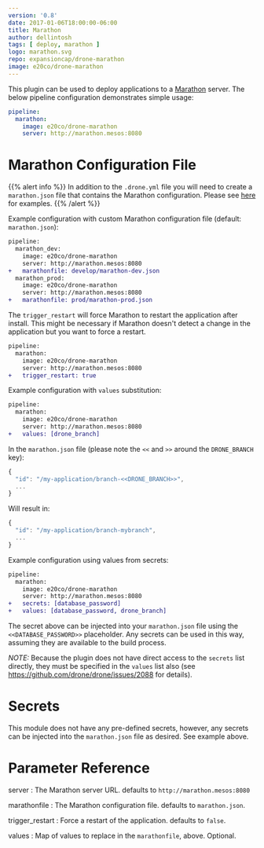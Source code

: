 ```yaml
---
version: '0.8'
date: 2017-01-06T18:00:00-06:00
title: Marathon
author: dellintosh
tags: [ deploy, marathon ]
logo: marathon.svg
repo: expansioncap/drone-marathon
image: e20co/drone-marathon
---
```


This plugin can be used to deploy applications to a [Marathon](https://mesosphere.github.io/marathon/) server. The below pipeline configuration demonstrates simple usage:

```yaml
pipeline:
  marathon:
    image: e20co/drone-marathon
    server: http://marathon.mesos:8080
```

# Marathon Configuration File

{{% alert info %}}
In addition to the `.drone.yml` file you will need to create a `marathon.json` file that contains the Marathon configuration.  Please see [here](https://github.com/mesosphere/marathon/tree/master/examples) for examples.
{{% /alert %}}

Example configuration with custom Marathon configuration file (default: `marathon.json`):

```diff
pipeline:
  marathon_dev:
    image: e20co/drone-marathon
    server: http://marathon.mesos:8080
+   marathonfile: develop/marathon-dev.json
  marathon_prod:
    image: e20co/drone-marathon
    server: http://marathon.mesos:8080
+   marathonfile: prod/marathon-prod.json
```

The `trigger_restart` will force Marathon to restart the application after install.  This might be necessary if Marathon doesn't detect a change in the application but you want to force a restart.

```diff
pipeline:
  marathon:
    image: e20co/drone-marathon
    server: http://marathon.mesos:8080
+   trigger_restart: true
```

Example configuration with `values` substitution:

```diff
pipeline:
  marathon:
    image: e20co/drone-marathon
    server: http://marathon.mesos:8080
+   values: [drone_branch]
```

In the `marathon.json` file (please note the `<<` and `>>` around the `DRONE_BRANCH` key):

```js
{
  "id": "/my-application/branch-<<DRONE_BRANCH>>",
  ...
}
```

Will result in:

```js
{
  "id": "/my-application/branch-mybranch",
  ...
}
```

Example configuration using values from secrets:

```diff
pipeline:
  marathon:
    image: e20co/drone-marathon
    server: http://marathon.mesos:8080
+   secrets: [database_password]
+   values: [database_password, drone_branch]
```

The secret above can be injected into your `marathon.json` file using the `<<DATABASE_PASSWORD>>` placeholder.  Any secrets can be used in this way, assuming they are available to the build process.

*NOTE:* Because the plugin does not have direct access to the `secrets` list directly, they must be specified in the `values` list also (see https://github.com/drone/drone/issues/2088 for details).

# Secrets

This module does not have any pre-defined secrets, however, any secrets can be injected into the `marathon.json` file as desired.  See example above.

# Parameter Reference

server
: The Marathon server URL. defaults to `http://marathon.mesos:8080`

marathonfile
: The Marathon configuration file. defaults to `marathon.json`.

trigger_restart
: Force a restart of the application. defaults to `false`.

values
: Map of values to replace in the `marathonfile`, above.  Optional.


